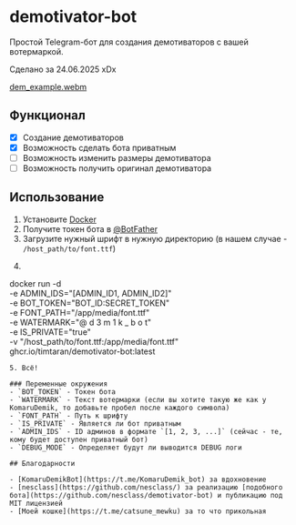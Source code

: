 # demotivator-bot

Простой Telegram-бот для создания демотиваторов с вашей вотермаркой.

Сделано за 24.06.2025 xDx

[dem_example.webm](https://github.com/user-attachments/assets/b9c7d34e-d6ad-43aa-8c0f-346a6018a196)

## Функционал
- [X] Создание демотиваторов
- [X] Возможность сделать бота приватным
- [ ] Возможность изменить размеры демотиватора
- [ ] Возможность получить оригинал демотиватора

## Использование

1. Установите [Docker](https://www.docker.com/)
2. Получите токен бота в [@BotFather](https://t.me/BotFather)
3. Загрузите нужный шрифт в нужную директорию (в нашем случае - `/host_path/to/font.ttf`)
4. ```shell
docker run -d \
  -e ADMIN_IDS="[ADMIN_ID1, ADMIN_ID2]" \
  -e BOT_TOKEN="BOT_ID:SECRET_TOKEN" \
  -e FONT_PATH="/app/media/font.ttf" \
  -e WATERMARK="@ d 3 m 1 k _ b o t" \
  -e IS_PRIVATE="true" \
  -v "/host_path/to/font.ttf:/app/media/font.ttf" \
  ghcr.io/timtaran/demotivator-bot:latest
```
5. Всё!

### Переменные окружения
- `BOT_TOKEN` - Токен бота
- `WATERMARK` - Текст вотермарки (если вы хотите такую же как у KomaruDemik, то добавьте пробел после каждого символа)
- `FONT_PATH` - Путь к шрифту
- `IS_PRIVATE` - Является ли бот приватным
- `ADMIN_IDS` - ID админов в формате `[1, 2, 3, ...]` (сейчас - те, кому будет доступен приватный бот)
- `DEBUG_MODE` - Определяет будут ли выводится DEBUG логи

## Благодарности

- [KomaruDemikBot](https://t.me/KomaruDemik_bot) за вдохновение
- [nesclass](https://github.com/nesclass/) за реализацию [подобного бота](https://github.com/nesclass/demotivator-bot) и публикацию под MIT лицензией
- [Моей кошке](https://t.me/catsune_mewku) за то что прикольная
